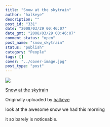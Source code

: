 ```yaml
---
title: "Snow at the skytrain"
author: "halkeye"
description: ""
post_id: "331"
date: "2008/03/29 00:46:07"
date_gmt: "2008/03/29 00:46:07"
comment_status: "open"
post_name: "snow_skytrain"
status: "publish"
category: "People"
tags: []
cover: "../cover-image.jpg"
post_type: "post"
---
```


![](http://farm4.static.flickr.com/3202/2370771978_aa6707554b_m.jpg)
   

 
 [Snow at the skytrain](http://www.flickr.com/photos/halkeye/2370771978/)
   

 Originally uploaded by [halkeye](http://www.flickr.com/people/halkeye/)
 



look at the awesome snow we had this morning  

it so barely is noticeable.